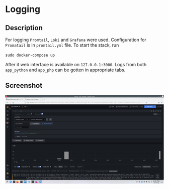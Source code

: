 # Logging

## Description

For logging `Promtail`, `Loki` and `Grafana` were used. Configuration for `Promatail` is in `promtail.yml` file. To start the stack, run

`sudo docker-compose up`

After it web interface is available on `127.0.0.1:3000`. Logs from both `app_python` and `app_php` can be gotten in appropriate tabs.

## Screenshot

![Screenshot](./screenshots/1.png)
